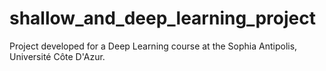 # shallow_and_deep_learning_project
Project developed for a Deep Learning course at the Sophia Antipolis, Université Côte D'Azur.
